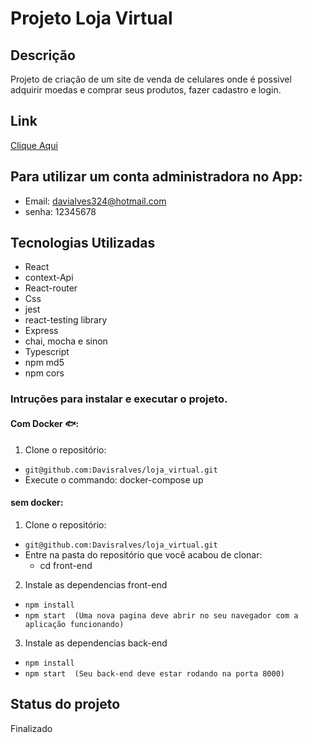 # Projeto Loja Virtual

## Descrição

Projeto de criação de um site de venda de celulares onde é possivel adquirir moedas e comprar seus produtos, fazer cadastro e login.

## Link
 [Clique Aqui](https://loja-virtual-front-end.herokuapp.com/)

## Para utilizar um conta administradora no App:
 * Email: davialves324@hotmail.com
 * senha: 12345678
 

## Tecnologias Utilizadas
 * React
 * context-Api
 * React-router
 * Css
 * jest
 * react-testing library
 * Express
 * chai, mocha e sinon
 * Typescript
 * npm md5
 * npm cors

### Intruções para instalar e executar o projeto.

#### Com Docker 🐟:
1. Clone o repositório:
  * ``` git@github.com:Davisralves/loja_virtual.git ```
  * Execute o commando: docker-compose up
    
#### sem docker:
1. Clone o repositório:
  * ``` git@github.com:Davisralves/loja_virtual.git ```
  * Entre na pasta do repositório que você acabou de clonar:
    * cd front-end

2. Instale as dependencias front-end
  * ``` npm install ```
  * ``` npm start  (Uma nova pagina deve abrir no seu navegador com a aplicação funcionando) ```

3. Instale as dependencias back-end
  * ``` npm install ```
  * ``` npm start  (Seu back-end deve estar rodando na porta 8000) ```
## Status do projeto
 Finalizado

